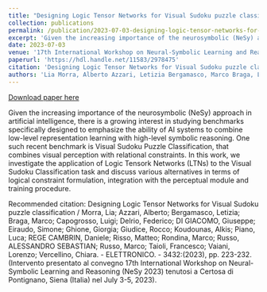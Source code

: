 ```yaml
---
title: "Designing Logic Tensor Networks for Visual Sudoku puzzle classification"
collection: publications
permalink: /publication/2023-07-03-designing-logic-tensor-networks-for-visual-sudoku-puzzle-classification
excerpt: 'Given the increasing importance of the neurosymbolic (NeSy) approach in artificial intelligence, there is a growing interest in studying benchmarks specifically designed to emphasize the ability of AI systems to combine low-level representation learning with high-level symbolic reasoning. One such recent benchmark is Visual Sudoku Puzzle Classification, that combines visual perception with relational constraints. In this work, we investigate the application of Logic Tensork Networks (LTNs) to the Visual Sudoku Classification task and discuss various alternatives in terms of logical constraint formulation, integration with the perceptual module and training procedure. '
date: 2023-07-03
venue: '17th International Workshop on Neural-Symbolic Learning and Reasoning (NeSy 2023)'
paperurl: 'https://hdl.handle.net/11583/2978475'
citation: 'Designing Logic Tensor Networks for Visual Sudoku puzzle classification / Morra, Lia; Azzari, Alberto; Bergamasco, Letizia; Braga, Marco; Capogrosso, Luigi; Delrio, Federico; DI GIACOMO, Giuseppe; Eiraudo, Simone; Ghione, Giorgia; Giudice, Rocco; Koudounas, Alkis; Piano, Luca; REGE CAMBRIN, Daniele; Risso, Matteo; Rondina, Marco; Russo, ALESSANDRO SEBASTIAN; Russo, Marco; Taioli, Francesco; Vaiani, Lorenzo; Vercellino, Chiara. - ELETTRONICO. - 3432:(2023), pp. 223-232. (Intervento presentato al convegno 17th International Workshop on Neural-Symbolic Learning and Reasoning (NeSy 2023) tenutosi a Certosa di Pontignano, Siena (Italia) nel July 3-5, 2023).'
authors: 'Lia Morra, Alberto Azzari, Letizia Bergamasco, Marco Braga, Luigi Capogrosso, Federico Delrio, Giuseppe Di Giacomo, Simone Eiraudo, Giorgia Ghione, Rocce Giudice, Alkis Koudounas, Luca Piano, Daniele Cambrin Rege, Matteo Risso, Marco Rondina, Sebastian Alessandro, Marco Russo, Francesco Taioli, lorenzo Vaiani, Chiara Vercellino'
---
```


<a href='https://hdl.handle.net/11583/2978475'>Download paper here</a>

Given the increasing importance of the neurosymbolic (NeSy) approach in artificial intelligence, there is a growing interest in studying benchmarks specifically designed to emphasize the ability of AI systems to combine low-level representation learning with high-level symbolic reasoning. One such recent benchmark is Visual Sudoku Puzzle Classification, that combines visual perception with relational constraints. In this work, we investigate the application of Logic Tensork Networks (LTNs) to the Visual Sudoku Classification task and discuss various alternatives in terms of logical constraint formulation, integration with the perceptual module and training procedure. 

Recommended citation: Designing Logic Tensor Networks for Visual Sudoku puzzle classification / Morra, Lia; Azzari, Alberto; Bergamasco, Letizia; Braga, Marco; Capogrosso, Luigi; Delrio, Federico; DI GIACOMO, Giuseppe; Eiraudo, Simone; Ghione, Giorgia; Giudice, Rocco; Koudounas, Alkis; Piano, Luca; REGE CAMBRIN, Daniele; Risso, Matteo; Rondina, Marco; Russo, ALESSANDRO SEBASTIAN; Russo, Marco; Taioli, Francesco; Vaiani, Lorenzo; Vercellino, Chiara. - ELETTRONICO. - 3432:(2023), pp. 223-232. (Intervento presentato al convegno 17th International Workshop on Neural-Symbolic Learning and Reasoning (NeSy 2023) tenutosi a Certosa di Pontignano, Siena (Italia) nel July 3-5, 2023).
